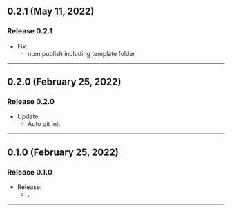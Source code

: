## 0.2.1 (May 11, 2022)

### Release 0.2.1

- Fix:
  - npm publish including template folder

---

## 0.2.0 (February 25, 2022)

### Release 0.2.0

- Update:
  - Auto git init

---

## 0.1.0 (February 25, 2022)

### Release 0.1.0

- Release:
  - .

---
